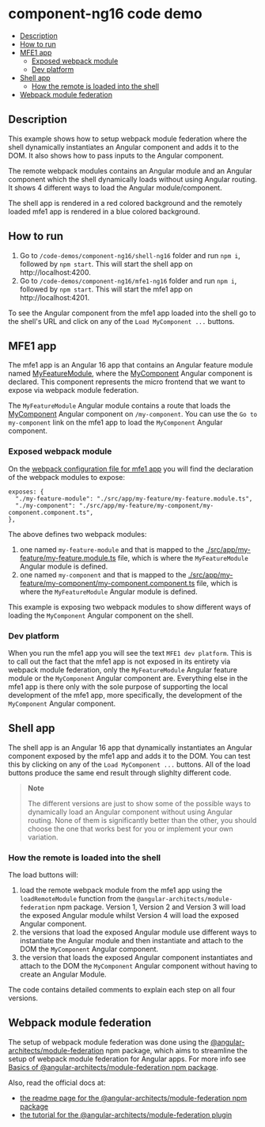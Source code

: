 # component-ng16 code demo

- [Description](#description)
- [How to run](#how-to-run)
- [MFE1 app](#mfe1-app)
  - [Exposed webpack module](#exposed-webpack-module)
  - [Dev platform](#dev-platform)
- [Shell app](#shell-app)
  - [How the remote is loaded into the shell](#how-the-remote-is-loaded-into-the-shell)
- [Webpack module federation](#webpack-module-federation)

## Description

This example shows how to setup webpack module federation where the shell dynamically instantiates an Angular component and adds it to the DOM. It also shows how to pass inputs to the Angular component.

The remote webpack modules contains an Angular module and an Angular component which the shell dynamically loads without using Angular routing. It shows 4 different ways to load the Angular module/component.

The shell app is rendered in a red colored background and the remotely loaded mfe1 app is rendered in a blue colored background.

## How to run

1) Go to `/code-demos/component-ng16/shell-ng16` folder and run `npm i`, followed by `npm start`. This will start the shell app on http://localhost:4200.
2) Go to `/code-demos/component-ng16/mfe1-ng16` folder and run `npm i`, followed by `npm start`. This will start the mfe1 app on http://localhost:4201.

To see the Angular component from the mfe1 app loaded into the shell go to the shell's URL and click on any of the `Load MyComponent ...` buttons.

## MFE1 app

The mfe1 app is an Angular 16 app that contains an Angular feature module named [MyFeatureModule](/code-demos/component-ng16/mfe1-ng16/src/app/my-feature/my-feature.module.ts), where the [MyComponent](/code-demos/component-ng16/mfe1-ng16/src/app/my-feature/my-component/my-component.component.ts) Angular component is declared. This component represents the micro frontend that we want to expose via webpack module federation.

The `MyFeatureModule` Angular module contains a route that loads the [MyComponent](/code-demos/component-ng16/mfe1-ng16/src/app/my-feature/my-component/my-component.component.ts) Angular component on `/my-component`. You can use the `Go to my-component` link on the mfe1 app to load the `MyComponent` Angular component.

### Exposed webpack module

On the [webpack configuration file for mfe1 app](./mfe1-ng16/webpack.config.js) you will find the declaration of the webpack modules to expose:

```
exposes: {
  "./my-feature-module": "./src/app/my-feature/my-feature.module.ts",
  "./my-component": "./src/app/my-feature/my-component/my-component.component.ts",
},
```

The above defines two webpack modules:
1) one named `my-feature-module` and that is mapped to the [./src/app/my-feature/my-feature.module.ts](/code-demos/component-ng16/mfe1-ng16/src/app/my-feature/my-feature.module.ts) file, which is where the `MyFeatureModule` Angular module is defined. 
2) one named `my-component` and that is mapped to the [./src/app/my-feature/my-component/my-component.component.ts](/code-demos/component-ng16/mfe1-ng16/src/app/my-feature/my-component/my-component.component.ts) file, which is where the `MyFeatureModule` Angular module is defined. 

This example is exposing two webpack modules to show different ways of loading the `MyComponent` Angular component on the shell.

### Dev platform

When you run the mfe1 app you will see the text `MFE1 dev platform`. This is to call out the fact that the mfe1 app is not exposed in its entirety via webpack module federation, only the `MyFeatureModule` Angular feature module or the `MyComponent` Angular component are. Everything else in the mfe1 app is there only with the sole purpose of supporting the local development of the mfe1 app, more specifically, the development of the `MyComponent` Angular component.

## Shell app

The shell app is an Angular 16 app that dynamically instantiates an Angular component exposed by the mfe1 app and adds it to the DOM. You can test this by clicking on any of the `Load MyComponent ...` buttons. All of the load buttons produce the same end result through slighlty different code.

> **Note**
>
> The different versions are just to show some of the possible ways to dynamically load an Angular component without using Angular routing. None of them is significantly better than the other, you should choose the one that works best for you or implement your own variation.
> 

### How the remote is loaded into the shell

The load buttons will:

1) load the remote webpack module from the mfe1 app using the `loadRemoteModule` function from the `@angular-architects/module-federation` npm package. Version 1, Version 2 and Version 3 will load the exposed Angular module whilst Version 4 will load the exposed Angular component.
2) the versions that load the exposed Angular module use different ways to instantiate the Angular module and then instantiate and attach to the DOM the `MyComponent` Angular component.
3) the version that loads the exposed Angular component instantiates and attach to the DOM the `MyComponent` Angular component without having to create an Angular Module.

The code contains detailed comments to explain each step on all four versions.

## Webpack module federation

The setup of webpack module federation was done using the [@angular-architects/module-federation](https://www.npmjs.com/package/@angular-architects/module-federation) npm package, which aims to streamline the setup of webpack module federation for Angular apps. For more info see [Basics of @angular-architects/module-federation npm package](/docs/basics-angular-architects.md).

Also, read the official docs at:
- [the readme page for the @angular-architects/module-federation npm package](https://www.npmjs.com/package/@angular-architects/module-federation?activeTab=readme)
- [the tutorial for the @angular-architects/module-federation plugin](https://github.com/angular-architects/module-federation-plugin/blob/main/libs/mf/tutorial/tutorial.md)